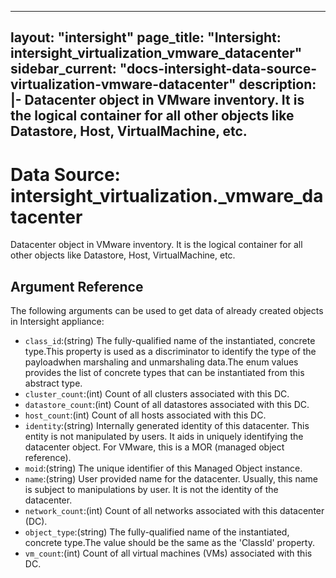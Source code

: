 
---
layout: "intersight"
page_title: "Intersight: intersight_virtualization_vmware_datacenter"
sidebar_current: "docs-intersight-data-source-virtualization-vmware-datacenter"
description: |-
Datacenter object in VMware inventory. It is the logical container for all other objects like Datastore, Host, VirtualMachine, etc.
---

# Data Source: intersight_virtualization._vmware_datacenter
Datacenter object in VMware inventory. It is the logical container for all other objects like Datastore, Host, VirtualMachine, etc.
## Argument Reference
The following arguments can be used to get data of already created objects in Intersight appliance:
* `class_id`:(string) The fully-qualified name of the instantiated, concrete type.This property is used as a discriminator to identify the type of the payloadwhen marshaling and unmarshaling data.The enum values provides the list of concrete types that can be instantiated from this abstract type. 
* `cluster_count`:(int) Count of all clusters associated with this DC. 
* `datastore_count`:(int) Count of all datastores associated with this DC. 
* `host_count`:(int) Count of all hosts associated with this DC. 
* `identity`:(string) Internally generated identity of this datacenter. This entity is not manipulated by users. It aids in uniquely identifying the datacenter object. For VMware, this is a MOR (managed object reference). 
* `moid`:(string) The unique identifier of this Managed Object instance. 
* `name`:(string) User provided name for the datacenter. Usually, this name is subject to manipulations by user. It is not the identity of the datacenter. 
* `network_count`:(int) Count of all networks associated with this datacenter (DC). 
* `object_type`:(string) The fully-qualified name of the instantiated, concrete type.The value should be the same as the 'ClassId' property. 
* `vm_count`:(int) Count of all virtual machines (VMs) associated with this DC. 
